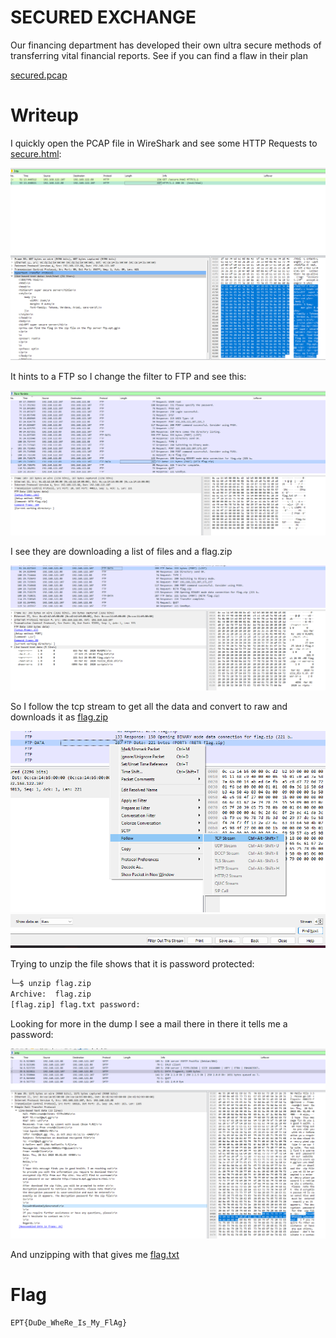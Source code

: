 # SECURED EXCHANGE

Our financing department has developed their own ultra secure methods of transferring vital financial reports. See if you can find a flaw in their plan

[secured.pcap](secured.pcap])

# Writeup

I quickly open the PCAP file in WireShark and see some HTTP Requests to [secure.html](secure.html):

![ws-http](ws-http.png)

It hints to a FTP so I change the filter to FTP and see this:

![ws-ftp](ws-ftp.png)

I see they are downloading a list of files and a flag.zip

![Alt text](ws-ftp-files.png)

So I follow the tcp stream to get all the data and convert to raw and downloads it as [flag.zip](flag.zip)

![stream](ws-tcp-stream.png)
![export](ws-exportzip.png)

Trying to unzip the file shows that it is password protected:

```bash
└─$ unzip flag.zip 
Archive:  flag.zip
[flag.zip] flag.txt password: 
```

Looking for more in the dump I see a mail there in there it tells me a password:

![mail](ws-smtp.png)

And unzipping with that gives me [flag.txt](flag.txt)

# Flag

```
EPT{DuDe_WheRe_Is_My_FlAg}
```